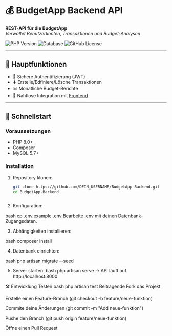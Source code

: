 # 💰 BudgetApp Backend API
**REST-API für die BudgetApp**  
*Verwaltet Benutzerkonten, Transaktionen und Budget-Analysen*

![PHP Version](https://img.shields.io/badge/PHP-8.x-purple)
![Database](https://img.shields.io/badge/MySQL-8.0-blue)
![GitHub License](https://img.shields.io/badge/License-MIT-green)

---

## 📌 Hauptfunktionen
- 🔐 Sichere Authentifizierung (JWT)
- ➕ Erstelle/Edfiniere/Lösche Transaktionen
- 📊 Monatliche Budget-Berichte
- 🔄 Nahtlose Integration mit [Frontend](https://github.com/Issaegy/BudgetApp)

---

## 🚀 Schnellstart

### Voraussetzungen
- PHP 8.0+
- Composer
- MySQL 5.7+

### Installation
1. Repository klonen:
   ```bash
   git clone https://github.com/DEIN_USERNAME/BudgetApp-Backend.git
   cd BudgetApp-Backend



 2.  Konfiguration:

bash
cp .env.example .env
Bearbeite .env mit deinen Datenbank-Zugangsdaten.

3. Abhängigkeiten installieren:

bash
composer install

4. Datenbank einrichten:

bash
php artisan migrate --seed


5. Server starten:
bash
php artisan serve
→ API läuft auf http://localhost:8000


🛠 Entwicklung
Testen
bash
php artisan test
Beitragende
Fork das Projekt

Erstelle einen Feature-Branch (git checkout -b feature/neue-funktion)

Commite deine Änderungen (git commit -m "Add neue-funktion")

Pushe den Branch (git push origin feature/neue-funktion)

Öffne einen Pull Request
